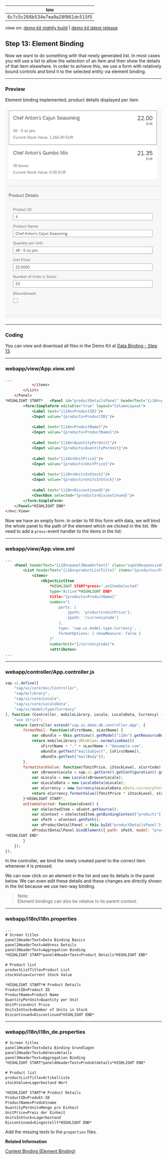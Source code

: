<!-- loio6c7c5c266b534e7ea9a28f861dc515f5 -->

| loio |
| -----|
| 6c7c5c266b534e7ea9a28f861dc515f5 |

<div id="loio">

view on: [demo kit nightly build](https://openui5nightly.hana.ondemand.com/#/topic/6c7c5c266b534e7ea9a28f861dc515f5) | [demo kit latest release](https://openui5.hana.ondemand.com/#/topic/6c7c5c266b534e7ea9a28f861dc515f5)</div>

## Step 13: Element Binding

Now we want to do something with that newly generated list. In most cases you will use a list to allow the selection of an item and then show the details of that item elsewhere. In order to achieve this, we use a form with relatively bound controls and bind it to the selected entity via element binding.

***

### Preview

   
  
<a name="loio6c7c5c266b534e7ea9a28f861dc515f5__fig_r1j_pst_mr"/>Element binding implemented, product details displayed per item

 ![](loio872d2ed3f9144fbfb82e028b17c52ce3_HiRes.png "Element binding implemented, product details displayed per item") 

***

### Coding

You can view and download all files in the Demo Kit at [Data Binding - Step 13](https://openui5.hana.ondemand.com/explored.html#/sample/sap.ui.core.tutorial.databinding.13/preview).

***

### webapp/view/App.view.xml

``` xml
...
			</items>
		</List>
	</Panel>
*HIGHLIGHT START*	<Panel id="productDetailsPanel" headerText="{i18n>panel4HeaderText}" class="sapUiResponsiveMargin" width="auto">
		<form:SimpleForm editable="true" layout="ColumnLayout">
			<Label text="{i18n>ProductID}"/>
			<Input value="{products>ProductID}"/>

			<Label text="{i18n>ProductName}"/>
			<Input value="{products>ProductName}"/>

			<Label text="{i18n>QuantityPerUnit}"/>
			<Input value="{products>QuantityPerUnit}"/>

			<Label text="{i18n>UnitPrice}"/>
			<Input value="{products>UnitPrice}"/>

			<Label text="{i18n>UnitsInStock}"/>
			<Input value="{products>UnitsInStock}"/>

			<Label text="{i18n>Discontinued}"/>
			<CheckBox selected="{products>Discontinued}"/>
		</form:SimpleForm>
	</Panel>*HIGHLIGHT END*
</mvc:View>
```

Now we have an empty form. In order to fill this form with data, we will bind the whole panel to the path of the element which we clicked in the list. We need to add a `press`-event handler to the items in the list:

***

### webapp/view/App.view.xml

``` xml
...
  	<Panel headerText="{i18n>panel3HeaderText}" class="sapUiResponsiveMargin" width="auto">
		<List headerText="{i18n>productListTitle}" items="{products>/Products}">
			<items>
				<ObjectListItem
					*HIGHLIGHT START*press=".onItemSelected"
					type="Active"*HIGHLIGHT END*
					title="{products>ProductName}"
					number="{
						parts: [
							{path: 'products>UnitPrice'},
							{path: '/currencyCode'}
						],
						type: 'sap.ui.model.type.Currency',
						formatOptions: { showMeasure: false }
					}"
					numberUnit="{/currencyCode}">
					<attributes>
... 
```

***

### webapp/controller/App.controller.js

``` js
sap.ui.define([
	"sap/ui/core/mvc/Controller",
	"sap/m/library",
	"sap/ui/core/Locale",
	"sap/ui/core/LocaleData",
	"sap/ui/model/type/Currency"
], function (Controller, mobileLibrary, Locale, LocaleData, Currency) {
	"use strict";
	return Controller.extend("sap.ui.demo.db.controller.App", {
		formatMail: function(sFirstName, sLastName) {
			var oBundle = this.getView().getModel("i18n").getResourceBundle();
			return mobileLibrary.URLHelper.normalizeEmail(
				sFirstName + "." + sLastName + "@example.com",
				oBundle.getText("mailSubject", [sFirstName]),
				oBundle.getText("mailBody"));
		},
		formatStockValue: function(fUnitPrice, iStockLevel, sCurrCode) {
			var sBrowserLocale = sap.ui.getCore().getConfiguration().getLanguage();
			var oLocale = new Locale(sBrowserLocale);
			var oLocaleData = new LocaleData(oLocale);
			var oCurrency = new Currency(oLocaleData.mData.currencyFormat);
			return oCurrency.formatValue([fUnitPrice * iStockLevel, sCurrCode], "string");
		}*HIGHLIGHT START*,
		onItemSelected: function(oEvent) {
			var oSelectedItem = oEvent.getSource();
			var oContext = oSelectedItem.getBindingContext("products");
			var sPath = oContext.getPath();
			var oProductDetailPanel = this.byId("productDetailsPanel");
			oProductDetailPanel.bindElement({ path: sPath, model: "products" });
*HIGHLIGHT END*
		}
	});
});

```

In the controller, we bind the newly created panel to the correct item whenever it is pressed.

We can now click on an element in the list and see its details in the panel below. We can even edit these details and these changes are directly shown in the list because we use two-way binding.

> Note:  
> Element bindings can also be relative to its parent context.

***

### webapp/i18n/i18n.properties

``` prefs
...
# Screen titles
panel1HeaderText=Data Binding Basics
panel2HeaderText=Address Details
panel3HeaderText=Aggregation Binding
*HIGHLIGHT START*panel4HeaderText=Product Details*HIGHLIGHT END*

# Product list
productListTitle=Product List
stockValue=Current Stock Value

*HIGHLIGHT START*# Product Details
ProductID=Product ID
ProductName=Product Name
QuantityPerUnit=Quantity per Unit
UnitPrice=Unit Price
UnitsInStock=Number of Units in Stock
Discontinued=Discontinued*HIGHLIGHT END*

```

***

### webapp/i18n/i18n\_de.properties

``` prefs
# Screen titles
panel1HeaderText=Data Binding Grundlagen
panel2HeaderText=Adressdetails
panel3HeaderText=Aggregation Binding
*HIGHLIGHT START*panel4HeaderText=Produktdetails*HIGHLIGHT END*
 
# Product list
productListTitle=Artikelliste
stockValue=Lagerbestand Wert

*HIGHLIGHT START*# Product Details
ProductID=Produkt-ID
ProductName=Produktname
QuantityPerUnit=Menge pro Einheit
UnitPrice=Preis der Einheit
UnitsInStock=Lagerbestand
Discontinued=Eingestellt*HIGHLIGHT END*
```

Add the missing texts to the `properties` files.

**Related Information**  


[Context Binding \(Element Binding\)](Context_Binding_(Element_Binding)_91f05e8.md)

